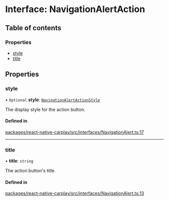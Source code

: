 # Interface: NavigationAlertAction

## Table of contents

### Properties

- [style](/docs/NavigationAlertAction.md#style)
- [title](/docs/NavigationAlertAction.md#title)

## Properties

### style

• `Optional` **style**: [`NavigationAlertActionStyle`](/docs/NavigationAlertActionStyle.md)

The display style for the action button.

#### Defined in

[packages/react-native-carplay/src/interfaces/NavigationAlert.ts:17](https://github.com/birkir/react-native-carplay/blob/2f9bd9c/packages/react-native-carplay/src/interfaces/NavigationAlert.ts#L17)

___

### title

• **title**: `string`

The action button's title.

#### Defined in

[packages/react-native-carplay/src/interfaces/NavigationAlert.ts:13](https://github.com/birkir/react-native-carplay/blob/2f9bd9c/packages/react-native-carplay/src/interfaces/NavigationAlert.ts#L13)

